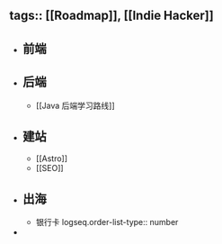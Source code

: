 tags:: [[Roadmap]], [[Indie Hacker]] 
---

- ## 前端
- ## 后端
	- [[Java 后端学习路线]]
- ## 建站
	- [[Astro]]
	- [[SEO]]
- ## 出海
	- 银行卡
	  logseq.order-list-type:: number
-
